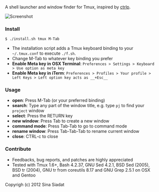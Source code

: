 A shell launcher and window finder for Tmux, inspired by [ctrlp](https://github.com/kien/ctrlp.vim/).

![Screenshot](http://i.imgur.com/cv55F.png)

### Install
``` bash
$ ./install.sh tmux M-Tab
```

* The installation script adds a Tmux keyboard binding to your `~/.tmux.conf` to execute `./f.sh`.
* Change M-Tab to whatever key binding you prefer
* __Enable Meta key in OSX Terminal__: `Preferences > Settings > Keyboard > Use option as meta key`
* __Enable Meta key in iTerm__: `Preferences > Profiles > Your profile > Left Keys > Left option key acts as __+Esc__`

### Usage
* __open__: Press M-Tab (or your preferred binding)
* __search__: Type any part of the window title, e.g. type `pj` to find your `project` window
* __select__: Press the RETURN key
* __new window__: Press Tab to create a new window
* __command mode__: Press Tab-Tab to go to command mode
* __rename window__: Press Tab-Tab-Tab to rename current window
* __close__: CTRL-c to close

### Contribute
* Feedbacks, bug reports, and patches are highly appreciated
* Tested with Tmux 1.6+, Bash 4.2.37, GNU Sed 4.2.1, BSD Sed (2005), BSD tr (2004), GNU tr from coreutils 8.17 and GNU Grep 2.5.1 on OSX and Gentoo

Copyrigh (c) 2012 Sina Siadat
